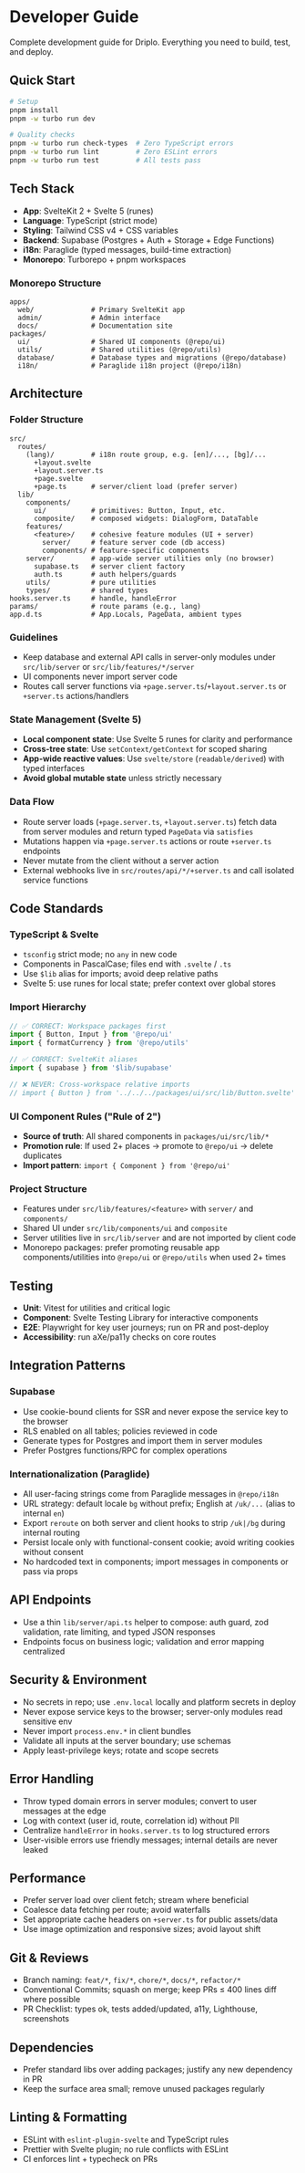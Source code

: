 # Developer Guide

Complete development guide for Driplo. Everything you need to build, test, and deploy.

## Quick Start

```bash
# Setup
pnpm install
pnpm -w turbo run dev

# Quality checks
pnpm -w turbo run check-types  # Zero TypeScript errors
pnpm -w turbo run lint         # Zero ESLint errors
pnpm -w turbo run test         # All tests pass
```

## Tech Stack

- **App**: SvelteKit 2 + Svelte 5 (runes)
- **Language**: TypeScript (strict mode)
- **Styling**: Tailwind CSS v4 + CSS variables
- **Backend**: Supabase (Postgres + Auth + Storage + Edge Functions)
- **i18n**: Paraglide (typed messages, build-time extraction)
- **Monorepo**: Turborepo + pnpm workspaces

### Monorepo Structure

```
apps/
  web/              # Primary SvelteKit app
  admin/            # Admin interface
  docs/             # Documentation site
packages/
  ui/               # Shared UI components (@repo/ui)
  utils/            # Shared utilities (@repo/utils)
  database/         # Database types and migrations (@repo/database)
  i18n/             # Paraglide i18n project (@repo/i18n)
```

## Architecture

### Folder Structure

```
src/
  routes/
    (lang)/         # i18n route group, e.g. [en]/..., [bg]/...
      +layout.svelte
      +layout.server.ts
      +page.svelte
      +page.ts      # server/client load (prefer server)
  lib/
    components/
      ui/           # primitives: Button, Input, etc.
      composite/    # composed widgets: DialogForm, DataTable
    features/
      <feature>/    # cohesive feature modules (UI + server)
        server/     # feature server code (db access)
        components/ # feature-specific components
    server/         # app-wide server utilities only (no browser)
      supabase.ts   # server client factory
      auth.ts       # auth helpers/guards
    utils/          # pure utilities
    types/          # shared types
hooks.server.ts     # handle, handleError
params/             # route params (e.g., lang)
app.d.ts            # App.Locals, PageData, ambient types
```

### Guidelines

- Keep database and external API calls in server-only modules under `src/lib/server` or `src/lib/features/*/server`
- UI components never import server code
- Routes call server functions via `+page.server.ts`/`+layout.server.ts` or `+server.ts` actions/handlers

### State Management (Svelte 5)

- **Local component state**: Use Svelte 5 runes for clarity and performance
- **Cross-tree state**: Use `setContext/getContext` for scoped sharing
- **App-wide reactive values**: Use `svelte/store` (`readable/derived`) with typed interfaces
- **Avoid global mutable state** unless strictly necessary

### Data Flow

- Route server loads (`+page.server.ts`, `+layout.server.ts`) fetch data from server modules and return typed `PageData` via `satisfies`
- Mutations happen via `+page.server.ts` actions or route `+server.ts` endpoints
- Never mutate from the client without a server action
- External webhooks live in `src/routes/api/*/+server.ts` and call isolated service functions

## Code Standards

### TypeScript & Svelte

- `tsconfig` strict mode; no `any` in new code
- Components in PascalCase; files end with `.svelte` / `.ts`
- Use `$lib` alias for imports; avoid deep relative paths
- Svelte 5: use runes for local state; prefer context over global stores

### Import Hierarchy

```ts
// ✅ CORRECT: Workspace packages first
import { Button, Input } from '@repo/ui'
import { formatCurrency } from '@repo/utils'

// ✅ CORRECT: SvelteKit aliases
import { supabase } from '$lib/supabase'

// ❌ NEVER: Cross-workspace relative imports
// import { Button } from '../../../packages/ui/src/lib/Button.svelte'
```

### UI Component Rules ("Rule of 2")

- **Source of truth**: All shared components in `packages/ui/src/lib/*`
- **Promotion rule**: If used 2+ places → promote to `@repo/ui` → delete duplicates
- **Import pattern**: `import { Component } from '@repo/ui'`

### Project Structure

- Features under `src/lib/features/<feature>` with `server/` and `components/`
- Shared UI under `src/lib/components/ui` and `composite`
- Server utilities live in `src/lib/server` and are not imported by client code
- Monorepo packages: prefer promoting reusable app components/utilities into `@repo/ui` or `@repo/utils` when used 2+ times

## Testing

- **Unit**: Vitest for utilities and critical logic
- **Component**: Svelte Testing Library for interactive components
- **E2E**: Playwright for key user journeys; run on PR and post-deploy
- **Accessibility**: run aXe/pa11y checks on core routes

## Integration Patterns

### Supabase

- Use cookie-bound clients for SSR and never expose the service key to the browser
- RLS enabled on all tables; policies reviewed in code
- Generate types for Postgres and import them in server modules
- Prefer Postgres functions/RPC for complex operations

### Internationalization (Paraglide)

- All user-facing strings come from Paraglide messages in `@repo/i18n`
- URL strategy: default locale `bg` without prefix; English at `/uk/...` (alias to internal `en`)
- Export `reroute` on both server and client hooks to strip `/uk|/bg` during internal routing
- Persist locale only with functional-consent cookie; avoid writing cookies without consent
- No hardcoded text in components; import messages in components or pass via props

## API Endpoints

- Use a thin `lib/server/api.ts` helper to compose: auth guard, zod validation, rate limiting, and typed JSON responses
- Endpoints focus on business logic; validation and error mapping centralized

## Security & Environment

- No secrets in repo; use `.env.local` locally and platform secrets in deploy
- Never expose service keys to the browser; server-only modules read sensitive env
- Never import `process.env.*` in client bundles
- Validate all inputs at the server boundary; use schemas
- Apply least-privilege keys; rotate and scope secrets

## Error Handling

- Throw typed domain errors in server modules; convert to user messages at the edge
- Log with context (user id, route, correlation id) without PII
- Centralize `handleError` in `hooks.server.ts` to log structured errors
- User-visible errors use friendly messages; internal details are never leaked

## Performance

- Prefer server load over client fetch; stream where beneficial
- Coalesce data fetching per route; avoid waterfalls
- Set appropriate cache headers on `+server.ts` for public assets/data
- Use image optimization and responsive sizes; avoid layout shift

## Git & Reviews

- Branch naming: `feat/*`, `fix/*`, `chore/*`, `docs/*`, `refactor/*`
- Conventional Commits; squash on merge; keep PRs ≤ 400 lines diff where possible
- PR Checklist: types ok, tests added/updated, a11y, Lighthouse, screenshots

## Dependencies

- Prefer standard libs over adding packages; justify any new dependency in PR
- Keep the surface area small; remove unused packages regularly

## Linting & Formatting

- ESLint with `eslint-plugin-svelte` and TypeScript rules
- Prettier with Svelte plugin; no rule conflicts with ESLint
- CI enforces lint + typecheck on PRs